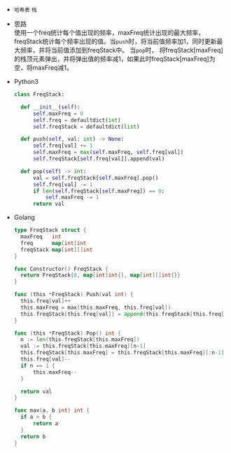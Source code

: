 + `哈希表` `栈`       
+ 思路       
  使用一个freq统计每个值出现的频率，maxFreq统计出现的最大频率，freqStack统计每个频率出现的值。当`push`时，将当前值频率加1，同时更新最大频率，并将当前值添加到freqStack中。 当`pop`时，
  将freqStack[maxFreq]的栈顶元素弹出，并将弹出值的频率减1，如果此时freqStack[maxFreq]为空，将maxFreq减1。
+ Python3
  ```python
  class FreqStack:

    def __init__(self):
        self.maxFreq = 0
        self.freq = defaultdict(int)
        self.freqStack = defaultdict(list)

    def push(self, val: int) -> None:
        self.freq[val] += 1
        self.maxFreq = max(self.maxFreq, self.freq[val])
        self.freqStack[self.freq[val]].append(val)

    def pop(self) -> int:
        val = self.freqStack[self.maxFreq].pop()
        self.freq[val] -= 1
        if len(self.freqStack[self.maxFreq]) == 0:
            self.maxFreq -= 1
        return val
  ```
+ Golang

  ```go
  type FreqStack struct {
  	maxFreq   int
  	freq      map[int]int
  	freqStack map[int][]int
  }
  
  func Constructor() FreqStack {
  	return FreqStack{0, map[int]int{}, map[int][]int{}}
  }
  
  func (this *FreqStack) Push(val int) {
  	this.freq[val]++
  	this.maxFreq = max(this.maxFreq, this.freq[val])
  	this.freqStack[this.freq[val]] = append(this.freqStack[this.freq[val]], val)
  }
  
  func (this *FreqStack) Pop() int {
  	n := len(this.freqStack[this.maxFreq])
  	val := this.freqStack[this.maxFreq][n-1]
  	this.freqStack[this.maxFreq] = this.freqStack[this.maxFreq][:n-1]
  	this.freq[val]--
  	if n == 1 {
  		this.maxFreq--
  	}
  
  	return val
  }
  
  func max(a, b int) int {
  	if a > b {
  		return a
  	}
  	return b
  }
  ```

  
